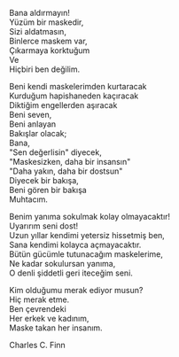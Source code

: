 Bana aldırmayın!<br>
Yüzüm bir maskedir,<br>
Sizi aldatmasın,<br>
Binlerce maskem var,<br>
Çıkarmaya korktuğum<br>
Ve<br>
Hiçbiri ben değilim.<br>

Beni kendi maskelerimden kurtaracak<br>
Kurduğum hapishaneden kaçıracak<br>
Diktiğim engellerden aşıracak<br>
Beni seven,<br>
Beni anlayan<br>
Bakışlar olacak;<br>
Bana,<br>
"Sen değerlisin" diyecek,<br>
"Maskesizken, daha bir insansın"<br>
"Daha yakın, daha bir dostsun"<br>
Diyecek bir bakışa,<br>
Beni gören bir bakışa<br>
Muhtacım.<br>

Benim yanıma sokulmak kolay olmayacaktır!<br>
Uyarırım seni dost!<br>
Uzun yıllar kendimi yetersiz hissetmiş ben,<br>
Sana kendimi kolayca açmayacaktır.<br>
Bütün gücümle tutunacağım maskelerime,<br>
Ne kadar sokulursan yanıma,<br>
O denli şiddetli geri iteceğim seni.<br>

Kim olduğumu merak ediyor musun?<br>
Hiç merak etme.<br>
Ben çevrendeki<br>
Her erkek ve kadınım,<br>
Maske takan her insanım.<br>


Charles C. Finn<br>
